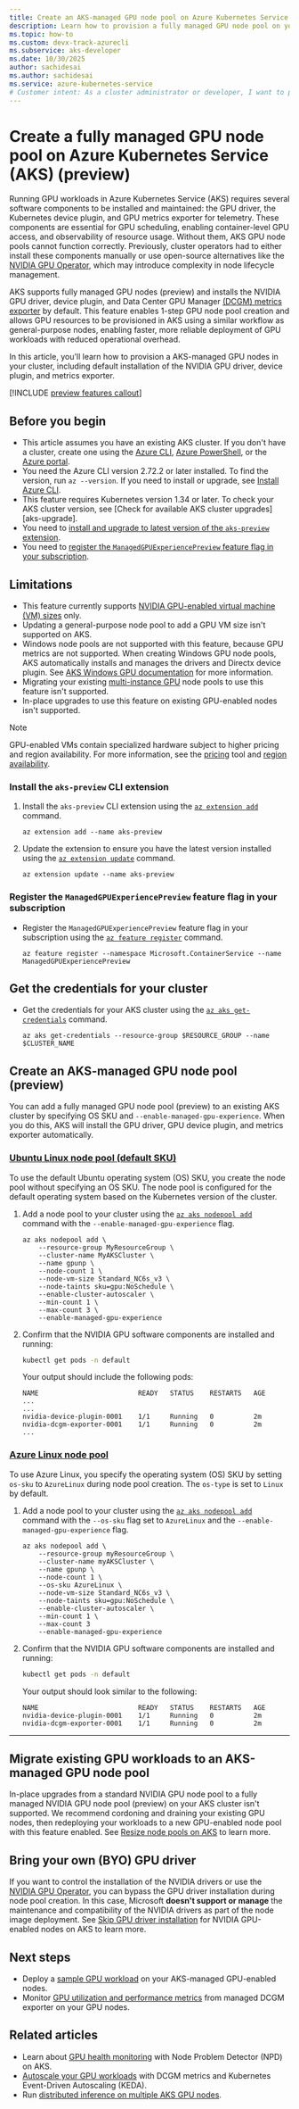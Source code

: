 ```yaml
---
title: Create an AKS-managed GPU node pool on Azure Kubernetes Service (AKS)
description: Learn how to provision a fully managed GPU node pool on your new or existing cluster on Azure Kubernetes Service (AKS).
ms.topic: how-to
ms.custom: devx-track-azurecli
ms.subservice: aks-developer
ms.date: 10/30/2025
author: sachidesai
ms.author: sachidesai
ms.service: azure-kubernetes-service
# Customer intent: As a cluster administrator or developer, I want to provision an Azure Kubernetes Service (AKS) cluster with GPU-enabled node pools, without deploying or managing the fundamental GPU software and observability components myself.
---
```


# Create a fully managed GPU node pool on Azure Kubernetes Service (AKS) (preview)

Running GPU workloads in Azure Kubernetes Service (AKS) requires several software components to be installed and maintained: the GPU driver, the Kubernetes device plugin, and GPU metrics exporter for telemetry. These components are essential for GPU scheduling, enabling container-level GPU access, and observability of resource usage. Without them, AKS GPU node pools cannot function correctly. Previously, cluster operators had to either install these components manually or use open-source alternatives like the [NVIDIA GPU Operator](./nvidia-gpu-operator.md), which may introduce complexity in node lifecycle management.

AKS supports fully managed GPU nodes (preview) and installs the NVIDIA GPU driver, device plugin, and Data Center GPU Manager [(DCGM) metrics exporter](https://github.com/NVIDIA/dcgm-exporter/tree/main) by default. This feature enables 1-step GPU node pool creation and allows GPU resources to be provisioned in AKS using a similar workflow as general-purpose nodes, enabling faster, more reliable deployment of GPU workloads with reduced operational overhead.

In this article, you'll learn how to provision a AKS-managed GPU nodes in your cluster, including default installation of the NVIDIA GPU driver, device plugin, and metrics exporter.

[!INCLUDE [preview features callout](~/reusable-content/ce-skilling/azure/includes/aks/includes/preview/preview-callout.md)]

## Before you begin

- This article assumes you have an existing AKS cluster. If you don't have a cluster, create one using the [Azure CLI][aks-quickstart-cli], [Azure PowerShell][aks-quickstart-powershell], or the [Azure portal][aks-quickstart-portal].
- You need the Azure CLI version 2.72.2 or later installed. To find the version, run `az --version`. If you need to install or upgrade, see [Install Azure CLI][install-azure-cli].
- This feature requires Kubernetes version 1.34 or later. To check your AKS cluster version, see [Check for available AKS cluster upgrades][aks-upgrade].
- You need to [install and upgrade to latest version of the `aks-preview` extension](#install-the-aks-preview-extension).
- You need to [register the `ManagedGPUExperiencePreview` feature flag in your subscription](#register-the-managedgpuexperiencepreview-feature-flag-in-your-subscription).

## Limitations

- This feature currently supports [NVIDIA GPU-enabled virtual machine (VM) sizes](https://learn.microsoft.com/azure/virtual-machines/sizes/overview?tabs=breakdownseries%2Cgeneralsizelist%2Ccomputesizelist%2Cmemorysizelist%2Cstoragesizelist%2Cgpusizelist%2Cfpgasizelist%2Chpcsizelist#gpu-accelerated) only.
- Updating a general-purpose node pool to add a GPU VM size isn't supported on AKS.
- Windows node pools are not supported with this feature, because GPU metrics are not supported. When creating Windows GPU node pools, AKS automatically installs and manages the drivers and Directx device plugin. See [AKS Windows GPU documentation](./use-windows-gpu.md) for more information.
- Migrating your existing [multi-instance GPU](./gpu-multi-instance.md) node pools to use this feature isn't supported.
- In-place upgrades to use this feature on existing GPU-enabled nodes isn't supported.

> [!NOTE]
> GPU-enabled VMs contain specialized hardware subject to higher pricing and region availability. For more information, see the [pricing][azure-pricing] tool and [region availability][azure-availability].

### Install the `aks-preview` CLI extension

1. Install the `aks-preview` CLI extension using the [`az extension add`][az-extension-add] command.

    ```azurecli-interactive
    az extension add --name aks-preview
    ```

1. Update the extension to ensure you have the latest version installed using the [`az extension update`][az-extension-update] command.

    ```azurecli-interactive
    az extension update --name aks-preview
    ```

### Register the `ManagedGPUExperiencePreview` feature flag in your subscription

- Register the `ManagedGPUExperiencePreview` feature flag in your subscription using the [`az feature register`][az-feature-register] command.

    ```azurecli-interactive
    az feature register --namespace Microsoft.ContainerService --name ManagedGPUExperiencePreview
    ```

## Get the credentials for your cluster

- Get the credentials for your AKS cluster using the [`az aks get-credentials`][az-aks-get-credentials] command.

    ```azurecli-interactive
    az aks get-credentials --resource-group $RESOURCE_GROUP --name $CLUSTER_NAME
    ```

## Create an AKS-managed GPU node pool (preview)

You can add a fully managed GPU node pool (preview) to an existing AKS cluster by specifying OS SKU and `--enable-managed-gpu-experience`. When you do this, AKS will install the GPU driver, GPU device plugin, and metrics exporter automatically.

### [Ubuntu Linux node pool (default SKU)](#tab/add-ubuntu-gpu-node-pool)

To use the default Ubuntu operating system (OS) SKU, you create the node pool without specifying an OS SKU. The node pool is configured for the default operating system based on the Kubernetes version of the cluster.

1. Add a node pool to your cluster using the [`az aks nodepool add`][az-aks-nodepool-add] command with the `--enable-managed-gpu-experience` flag.

    ```azurecli-interactive
    az aks nodepool add \
        --resource‐group MyResourceGroup \
        --cluster‐name MyAKSCluster \
        --name gpunp \
        --node‐count 1 \
        --node‐vm‐size Standard_NC6s_v3 \
        --node‐taints sku=gpu:NoSchedule \
        --enable‐cluster‐autoscaler \
        --min‐count 1 \
        --max‐count 3 \
        --enable-managed-gpu-experience
    ```

1. Confirm that the NVIDIA GPU software components are installed and running:

    ```bash
    kubectl get pods -n default
    ```

    Your output should include the following pods:

    ```output
    NAME                         READY   STATUS    RESTARTS   AGE
    ...
    ...
    nvidia-device-plugin-0001    1/1     Running   0          2m
    nvidia-dcgm-exporter-0001    1/1     Running   0          2m
    ...
    ```

### [Azure Linux node pool](#tab/add-azure-linux-gpu-node-pool)

To use Azure Linux, you specify the operating system (OS) SKU by setting `os-sku` to `AzureLinux` during node pool creation. The `os-type` is set to `Linux` by default.

1. Add a node pool to your cluster using the [`az aks nodepool add`][az-aks-nodepool-add] command with the `--os-sku` flag set to `AzureLinux` and the `--enable-managed-gpu-experience` flag.

    ```azurecli-interactive
    az aks nodepool add \
        --resource-group myResourceGroup \
        --cluster-name myAKSCluster \
        --name gpunp \
        --node-count 1 \
        --os-sku AzureLinux \
        --node-vm-size Standard_NC6s_v3 \
        --node-taints sku=gpu:NoSchedule \
        --enable-cluster-autoscaler \
        --min-count 1 \
        --max-count 3
        --enable-managed-gpu-experience
    ```

1. Confirm that the NVIDIA GPU software components are installed and running:

    ```bash
    kubectl get pods -n default
    ```

    Your output should look similar to the following:

    ```output
    NAME                         READY   STATUS    RESTARTS   AGE
    nvidia-device-plugin-0001    1/1     Running   0          2m
    nvidia-dcgm-exporter-0001    1/1     Running   0          2m
    ```

---

## Migrate existing GPU workloads to an AKS-managed GPU node pool

In-place upgrades from a standard NVIDIA GPU node pool to a fully managed NVIDIA GPU node pool (preview) on your AKS cluster isn't supported. We recommend cordoning and draining your existing GPU nodes, then redeploying your workloads to a new GPU-enabled node pool with this feature enabled. See [Resize node pools on AKS](./resize-node-pool.md) to learn more.

## Bring your own (BYO) GPU driver

If you want to control the installation of the NVIDIA drivers or use the [NVIDIA GPU Operator](https://docs.nvidia.com/datacenter/cloud-native/gpu-operator/latest/getting-started.html), you can bypass the GPU driver installation during node pool creation. In this case, Microsoft **doesn't support or manage** the maintenance and compatibility of the NVIDIA drivers as part of the node image deployment. See [Skip GPU driver installation](./use-nvidia-gpu.md#skip-gpu-driver-installation) for NVIDIA GPU-enabled nodes on AKS to learn more.

## Next steps

- Deploy a [sample GPU workload](./use-nvidia-gpu.md#run-a-gpu-enabled-workload) on your AKS-managed GPU-enabled nodes.
- Monitor [GPU utilization and performance metrics](./monitor-gpu-metrics.md) from managed DCGM exporter on your GPU nodes.

## Related articles

- Learn about [GPU health monitoring](./gpu-health-monitoring.md) with Node Problem Detector (NPD) on AKS.
- [Autoscale your GPU workloads](./autoscale-gpu-workloads-with-keda.md) with DCGM metrics and Kubernetes Event-Driven Autoscaling (KEDA).
- Run [distributed inference on multiple AKS GPU nodes](https://blog.aks.azure.com/2025/07/08/kaito-inference-with-acstor).

<!-- LINKS - external -->
[kubectl-apply]: https://kubernetes.io/docs/reference/generated/kubectl/kubectl-commands#apply
[kubectl-get]: https://kubernetes.io/docs/reference/generated/kubectl/kubectl-commands#get
[kubectl-describe]: https://kubernetes.io/docs/reference/generated/kubectl/kubectl-commands#describe
[kubectl-logs]: https://kubernetes.io/docs/reference/generated/kubectl/kubectl-commands#logs
[kubectl delete]: https://kubernetes.io/docs/reference/generated/kubectl/kubectl-commands#delete
[kubectl-create]: https://kubernetes.io/docs/reference/generated/kubectl/kubectl-commands#create
[azure-pricing]: https://azure.microsoft.com/pricing/
[azure-availability]: https://azure.microsoft.com/global-infrastructure/services/

<!-- LINKS - internal -->
[az-aks-create]: /cli/azure/aks#az_aks_create
[az-aks-nodepool-update]: /cli/azure/aks/nodepool#az_aks_nodepool_update
[az-aks-nodepool-add]: /cli/azure/aks/nodepool#az_aks_nodepool_add
[az-aks-get-credentials]: /cli/azure/aks#az_aks_get_credentials
[aks-quickstart-cli]: ./learn/quick-kubernetes-deploy-cli.md
[aks-quickstart-portal]: ./learn/quick-kubernetes-deploy-portal.md
[aks-quickstart-powershell]: ./learn/quick-kubernetes-deploy-powershell.md
[gpu-skus]: /azure/virtual-machines/sizes-gpu
[install-azure-cli]: /cli/azure/install-azure-cli
[nvidia-gpu-operator]: nvidia-gpu-operator.md
[az-provider-register]: /cli/azure/provider#az-provider-register
[az-feature-register]: /cli/azure/feature#az-feature-register
[az-feature-show]: /cli/azure/feature#az-feature-show
[az-extension-add]: /cli/azure/extension#az-extension-add
[az-extension-update]: /cli/azure/extension#az-extension-update
